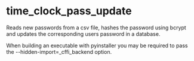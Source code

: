 # time_clock_pass_update

Reads new passwords from a csv file, hashes the password using bcrypt and updates the corresponding users password in a database.

When building an executable with pyinstaller you may be required to pass the --hidden-import=_cffi_backend option.

